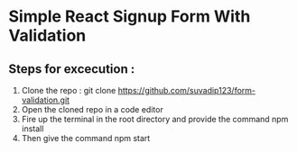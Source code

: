 # Simple React Signup Form With Validation

## Steps for excecution :

 1. Clone the repo : git clone https://github.com/suvadip123/form-validation.git
 2. Open the cloned repo in a code editor 
 3. Fire up the terminal in the root directory and provide the command npm install
 4. Then give the command npm start
